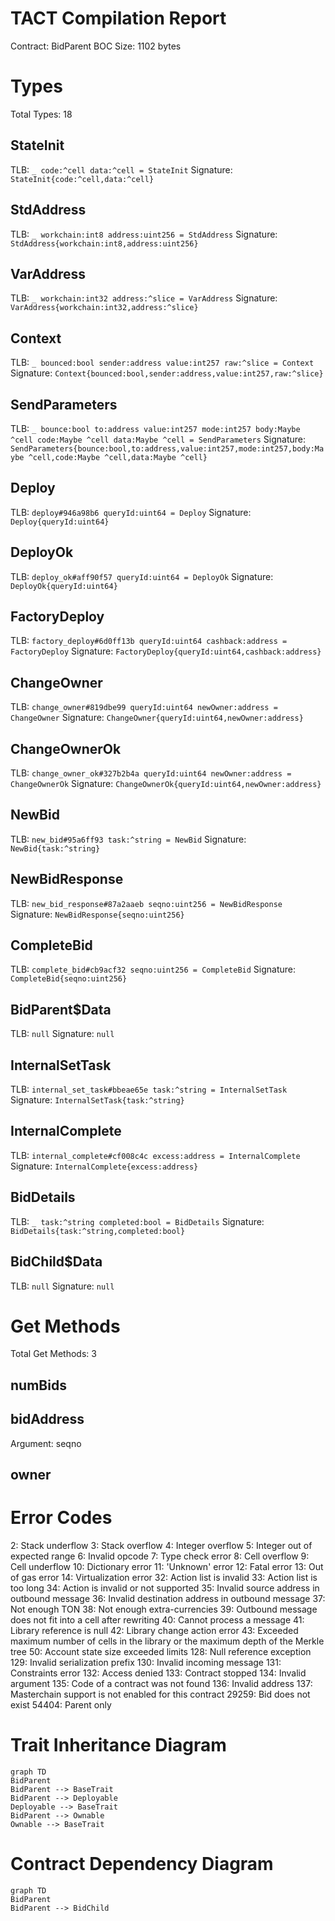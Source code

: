 # TACT Compilation Report
Contract: BidParent
BOC Size: 1102 bytes

# Types
Total Types: 18

## StateInit
TLB: `_ code:^cell data:^cell = StateInit`
Signature: `StateInit{code:^cell,data:^cell}`

## StdAddress
TLB: `_ workchain:int8 address:uint256 = StdAddress`
Signature: `StdAddress{workchain:int8,address:uint256}`

## VarAddress
TLB: `_ workchain:int32 address:^slice = VarAddress`
Signature: `VarAddress{workchain:int32,address:^slice}`

## Context
TLB: `_ bounced:bool sender:address value:int257 raw:^slice = Context`
Signature: `Context{bounced:bool,sender:address,value:int257,raw:^slice}`

## SendParameters
TLB: `_ bounce:bool to:address value:int257 mode:int257 body:Maybe ^cell code:Maybe ^cell data:Maybe ^cell = SendParameters`
Signature: `SendParameters{bounce:bool,to:address,value:int257,mode:int257,body:Maybe ^cell,code:Maybe ^cell,data:Maybe ^cell}`

## Deploy
TLB: `deploy#946a98b6 queryId:uint64 = Deploy`
Signature: `Deploy{queryId:uint64}`

## DeployOk
TLB: `deploy_ok#aff90f57 queryId:uint64 = DeployOk`
Signature: `DeployOk{queryId:uint64}`

## FactoryDeploy
TLB: `factory_deploy#6d0ff13b queryId:uint64 cashback:address = FactoryDeploy`
Signature: `FactoryDeploy{queryId:uint64,cashback:address}`

## ChangeOwner
TLB: `change_owner#819dbe99 queryId:uint64 newOwner:address = ChangeOwner`
Signature: `ChangeOwner{queryId:uint64,newOwner:address}`

## ChangeOwnerOk
TLB: `change_owner_ok#327b2b4a queryId:uint64 newOwner:address = ChangeOwnerOk`
Signature: `ChangeOwnerOk{queryId:uint64,newOwner:address}`

## NewBid
TLB: `new_bid#95a6ff93 task:^string = NewBid`
Signature: `NewBid{task:^string}`

## NewBidResponse
TLB: `new_bid_response#87a2aaeb seqno:uint256 = NewBidResponse`
Signature: `NewBidResponse{seqno:uint256}`

## CompleteBid
TLB: `complete_bid#cb9acf32 seqno:uint256 = CompleteBid`
Signature: `CompleteBid{seqno:uint256}`

## BidParent$Data
TLB: `null`
Signature: `null`

## InternalSetTask
TLB: `internal_set_task#bbeae65e task:^string = InternalSetTask`
Signature: `InternalSetTask{task:^string}`

## InternalComplete
TLB: `internal_complete#cf008c4c excess:address = InternalComplete`
Signature: `InternalComplete{excess:address}`

## BidDetails
TLB: `_ task:^string completed:bool = BidDetails`
Signature: `BidDetails{task:^string,completed:bool}`

## BidChild$Data
TLB: `null`
Signature: `null`

# Get Methods
Total Get Methods: 3

## numBids

## bidAddress
Argument: seqno

## owner

# Error Codes
2: Stack underflow
3: Stack overflow
4: Integer overflow
5: Integer out of expected range
6: Invalid opcode
7: Type check error
8: Cell overflow
9: Cell underflow
10: Dictionary error
11: 'Unknown' error
12: Fatal error
13: Out of gas error
14: Virtualization error
32: Action list is invalid
33: Action list is too long
34: Action is invalid or not supported
35: Invalid source address in outbound message
36: Invalid destination address in outbound message
37: Not enough TON
38: Not enough extra-currencies
39: Outbound message does not fit into a cell after rewriting
40: Cannot process a message
41: Library reference is null
42: Library change action error
43: Exceeded maximum number of cells in the library or the maximum depth of the Merkle tree
50: Account state size exceeded limits
128: Null reference exception
129: Invalid serialization prefix
130: Invalid incoming message
131: Constraints error
132: Access denied
133: Contract stopped
134: Invalid argument
135: Code of a contract was not found
136: Invalid address
137: Masterchain support is not enabled for this contract
29259: Bid does not exist
54404: Parent only

# Trait Inheritance Diagram

```mermaid
graph TD
BidParent
BidParent --> BaseTrait
BidParent --> Deployable
Deployable --> BaseTrait
BidParent --> Ownable
Ownable --> BaseTrait
```

# Contract Dependency Diagram

```mermaid
graph TD
BidParent
BidParent --> BidChild
```